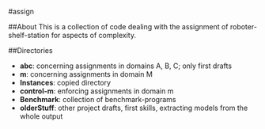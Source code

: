 #assign

##About
This is a collection of code dealing with the assignment of roboter-shelf-station for aspects of complexity.

##Directories
- **abc**: concerning assignments in domains A, B, C; only first drafts
- **m**: concerning assignments in domain M
- **Instances**: copied directory
- **control-m**: enforcing assignments in domain m
- **Benchmark**: collection of benchmark-programs
- **olderStuff**: other project drafts, first skills, extracting models from the whole output
